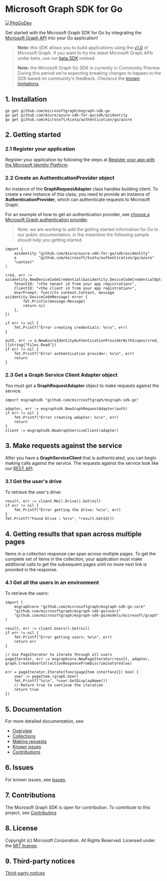 # Microsoft Graph SDK for Go

[![PkgGoDev](https://pkg.go.dev/badge/github.com/microsoftgraph/msgraph-sdk-go/)](https://pkg.go.dev/github.com/microsoftgraph/msgraph-sdk-go/)

Get started with the Microsoft Graph SDK for Go by integrating the [Microsoft Graph API](https://docs.microsoft.com/graph/overview) into your Go application!

> **Note:** this SDK allows you to build applications using the [v1.0](https://docs.microsoft.com/graph/use-the-api#version) of Microsoft Graph. If you want to try the latest Microsoft Graph APIs under beta, use our [beta SDK](https://github.com/microsoftgraph/msgraph-beta-sdk-go) instead.
>
> **Note:** the Microsoft Graph Go SDK is currently in Community Preview. During this period we're expecting breaking changes to happen to the SDK based on community's feedback. Checkout the [known limitations](https://github.com/microsoftgraph/msgraph-sdk-go-core/issues/1).

## 1. Installation

```Shell
go get github.com/microsoftgraph/msgraph-sdk-go
go get github.com/Azure/azure-sdk-for-go/sdk/azidentity
go get github.com/microsoft/kiota/authentication/go/azure
```

## 2. Getting started

### 2.1 Register your application

Register your application by following the steps at [Register your app with the Microsoft Identity Platform](https://docs.microsoft.com/graph/auth-register-app-v2).

### 2.2 Create an AuthenticationProvider object

An instance of the **GraphRequestAdapter** class handles building client. To create a new instance of this class, you need to provide an instance of **AuthenticationProvider**, which can authenticate requests to Microsoft Graph.

For an example of how to get an authentication provider, see [choose a Microsoft Graph authentication provider](https://docs.microsoft.com/graph/sdks/choose-authentication-providers?tabs=Go).

> Note: we are working to add the getting started information for Go to our public documentation, in the meantime the following sample should help you getting started.

```Golang
import (
    azidentity "github.com/Azure/azure-sdk-for-go/sdk/azidentity"
    a          "github.com/microsoft/kiota/authentication/go/azure"
    "context"
)

cred, err := azidentity.NewDeviceCodeCredential(&azidentity.DeviceCodeCredentialOptions{
    TenantID: "<the tenant id from your app registration>",
    ClientID: "<the client id from your app registration>",
    UserPrompt: func(ctx context.Context, message azidentity.DeviceCodeMessage) error {
        fmt.Println(message.Message)
        return nil
    },
})

if err != nil {
    fmt.Printf("Error creating credentials: %v\n", err)
}

auth, err := a.NewAzureIdentityAuthenticationProviderWithScopes(cred, []string{"Files.Read"})
if err != nil {
    fmt.Printf("Error authentication provider: %v\n", err)
    return
}
```

### 2.3 Get a Graph Service Client Adapter object

You must get a **GraphRequestAdapter** object to make requests against the service.

```Golang
import msgraphsdk "github.com/microsoftgraph/msgraph-sdk-go"

adapter, err := msgraphsdk.NewGraphRequestAdapter(auth)
if err != nil {
    fmt.Printf("Error creating adapter: %v\n", err)
    return
}
client := msgraphsdk.NewGraphServiceClient(adapter)
```

## 3. Make requests against the service

After you have a **GraphServiceClient** that is authenticated, you can begin making calls against the service. The requests against the service look like our [REST API](https://docs.microsoft.com/graph/api/overview?view=graph-rest-1.0).

### 3.1 Get the user's drive

To retrieve the user's drive:

```Golang
result, err := client.Me().Drive().Get(nil)
if err != nil {
    fmt.Printf("Error getting the drive: %v\n", err)
}
fmt.Printf("Found Drive : %v\n", *result.GetId())
```

## 4. Getting results that span across multiple pages

Items in a collection response can span across multiple pages. To get the complete set of items in the collection, your application must make additional calls to get the subsequent pages until no more next link is provided in the response.

### 4.1 Get all the users in an environment

To retrieve the users:

```Golang
import (
    msgraphcore "github.com/microsoftgraph/msgraph-sdk-go-core"
    "github.com/microsoftgraph/msgraph-sdk-go/users"
    "github.com/microsoftgraph/msgraph-sdk-go/models/microsoft/graph"
)

result, err := client.Users().Get(nil)
if err != nil {
    fmt.Printf("Error getting users: %v\n", err)
    return err
}

// Use PageIterator to iterate through all users
pageIterator, err := msgraphcore.NewPageIterator(result, adapter, graph.CreateUserCollectionResponseFromDiscriminatorValue)

err = pageIterator.Iterate(func(pageItem interface{}) bool {
    user := pageItem.(graph.User)
    fmt.Printf("%s\n", *user.GetDisplayName())
    // Return true to continue the iteration
    return true
})
```

## 5. Documentation

For more detailed documentation, see:

* [Overview](https://docs.microsoft.com/graph/overview)
* [Collections](https://docs.microsoft.com/graph/sdks/paging)
* [Making requests](https://docs.microsoft.com/graph/sdks/create-requests)
* [Known issues](https://github.com/MicrosoftGraph/msgraph-sdk-go/issues)
* [Contributions](https://github.com/microsoftgraph/msgraph-sdk-go/blob/main/CONTRIBUTING.md)

## 6. Issues

For known issues, see [issues](https://github.com/MicrosoftGraph/msgraph-sdk-go/issues).

## 7. Contributions

The Microsoft Graph SDK is open for contribution. To contribute to this project, see [Contributing](https://github.com/microsoftgraph/msgraph-sdk-go/blob/main/CONTRIBUTING.md).

## 8. License

Copyright (c) Microsoft Corporation. All Rights Reserved. Licensed under the [MIT license](LICENSE).

## 9. Third-party notices

[Third-party notices](THIRD%20PARTY%20NOTICES)
